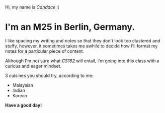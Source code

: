 Hi, my name is *Candace :)*
# I'm an M25 in Berlin, Germany. 

I like spacing my writing and notes so that they don't look too clustered and stuffy, however, it sometimes takes me awhile to decide how I'll format my notes for a particular piece of content. 

Although I'm not sure what _CS162_ will entail, I'm going into this class with a curious and eager mindset. 

3 cuisines you should try, according to me:
- Malaysian 
- Indian 
- Korean 

__Have a good day!__
